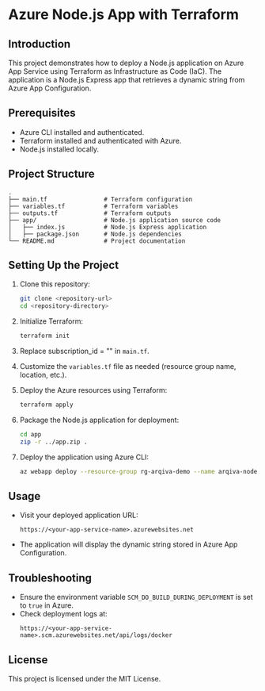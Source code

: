
# Azure Node.js App with Terraform

## Introduction
This project demonstrates how to deploy a Node.js application on Azure App Service using Terraform as Infrastructure as Code (IaC). The application is a Node.js Express app that retrieves a dynamic string from Azure App Configuration.

## Prerequisites
- Azure CLI installed and authenticated.
- Terraform installed and authenticated with Azure.
- Node.js installed locally.

## Project Structure
```
.
├── main.tf                # Terraform configuration
├── variables.tf           # Terraform variables
├── outputs.tf             # Terraform outputs
├── app/                   # Node.js application source code
│   ├── index.js           # Node.js Express application
│   ├── package.json       # Node.js dependencies
└── README.md              # Project documentation
```

## Setting Up the Project
1. Clone this repository:
   ```bash
   git clone <repository-url>
   cd <repository-directory>
   ```

2. Initialize Terraform:
   ```bash
   terraform init
   ```
3. Replace  subscription_id = "<Azure subscription id>" in `main.tf`.

4. Customize the `variables.tf` file as needed (resource group name, location, etc.).

5. Deploy the Azure resources using Terraform:
   ```bash
   terraform apply
   ```

6. Package the Node.js application for deployment:
   ```bash
   cd app
   zip -r ../app.zip .
   ```

7. Deploy the application using Azure CLI:
   ```bash
   az webapp deploy --resource-group rg-arqiva-demo --name arqiva-node-app --src-path app.zip
   ```

## Usage
- Visit your deployed application URL:
  ```
  https://<your-app-service-name>.azurewebsites.net
  ```

- The application will display the dynamic string stored in Azure App Configuration.

## Troubleshooting
- Ensure the environment variable `SCM_DO_BUILD_DURING_DEPLOYMENT` is set to `true` in Azure.
- Check deployment logs at:
  ```
  https://<your-app-service-name>.scm.azurewebsites.net/api/logs/docker
  ```

## License
This project is licensed under the MIT License.
